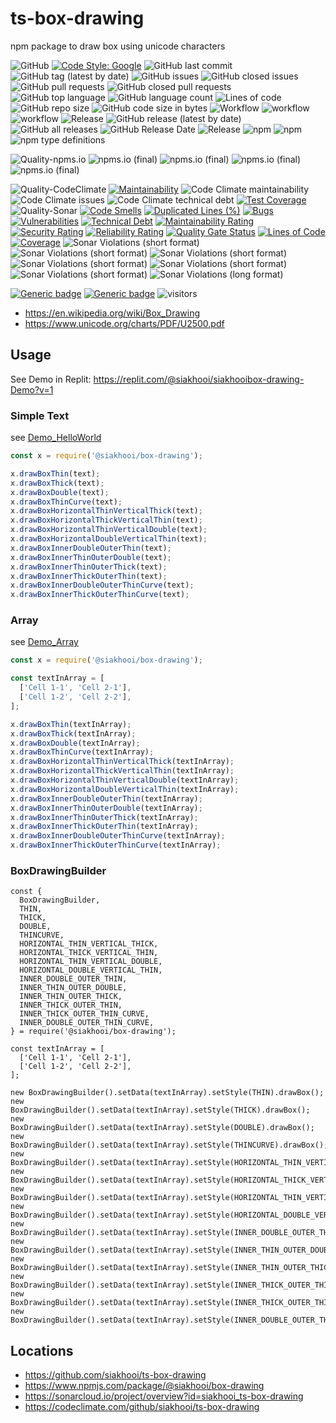 # ts-box-drawing

npm package to draw box using unicode characters

![GitHub](https://img.shields.io/github/license/siakhooi/ts-box-drawing?logo=github)
[![Code Style: Google](https://img.shields.io/badge/code%20style-google-blueviolet.svg)](https://github.com/google/gts)
![GitHub last commit](https://img.shields.io/github/last-commit/siakhooi/ts-box-drawing?logo=github)
![GitHub tag (latest by date)](https://img.shields.io/github/v/tag/siakhooi/ts-box-drawing?logo=github)
![GitHub issues](https://img.shields.io/github/issues/siakhooi/ts-box-drawing?logo=github)
![GitHub closed issues](https://img.shields.io/github/issues-closed/siakhooi/ts-box-drawing?logo=github)
![GitHub pull requests](https://img.shields.io/github/issues-pr-raw/siakhooi/ts-box-drawing?logo=github)
![GitHub closed pull requests](https://img.shields.io/github/issues-pr-closed-raw/siakhooi/ts-box-drawing?logo=github)
![GitHub top language](https://img.shields.io/github/languages/top/siakhooi/ts-box-drawing?logo=github)
![GitHub language count](https://img.shields.io/github/languages/count/siakhooi/ts-box-drawing?logo=github)
![Lines of code](https://img.shields.io/tokei/lines/github/siakhooi/ts-box-drawing?logo=github)
![GitHub repo size](https://img.shields.io/github/repo-size/siakhooi/ts-box-drawing?logo=github)
![GitHub code size in bytes](https://img.shields.io/github/languages/code-size/siakhooi/ts-box-drawing?logo=github)
![Workflow](https://img.shields.io/badge/Workflow-github-purple)
![workflow](https://github.com/siakhooi/ts-box-drawing/actions/workflows/workflow-build-with-quality-checks.yml/badge.svg)
![workflow](https://github.com/siakhooi/ts-box-drawing/actions/workflows/workflow-deployments.yml/badge.svg)
![Release](https://img.shields.io/badge/Release-github-purple)
![GitHub release (latest by date)](https://img.shields.io/github/v/release/siakhooi/ts-box-drawing?label=GPR%20release&logo=github)
![GitHub all releases](https://img.shields.io/github/downloads/siakhooi/ts-box-drawing/total?color=33cb56&logo=github)
![GitHub Release Date](https://img.shields.io/github/release-date/siakhooi/ts-box-drawing?logo=github)
![Release](https://img.shields.io/badge/Release-npm-purple)
![npm](https://img.shields.io/npm/v/@siakhooi/box-drawing?color=0e7fc0&label=NPM%20release&logo=npm)
![npm](https://img.shields.io/npm/dt/@siakhooi/box-drawing?logo=npm)
![npm type definitions](https://img.shields.io/npm/types/@siakhooi/box-drawing?logo=npm)

![Quality-npms.io](https://img.shields.io/badge/Quality-npms.io-purple)
![npms.io (final)](https://img.shields.io/npms-io/final-score/@siakhooi/box-drawing?logo=npm)
![npms.io (final)](https://img.shields.io/npms-io/maintenance-score/@siakhooi/box-drawing?logo=npm)
![npms.io (final)](https://img.shields.io/npms-io/quality-score/@siakhooi/box-drawing?logo=npm)
![npms.io (final)](https://img.shields.io/npms-io/popularity-score/@siakhooi/box-drawing?logo=npm)

![Quality-CodeClimate](https://img.shields.io/badge/Quality-CodeClimate-purple)
[![Maintainability](https://api.codeclimate.com/v1/badges/b0155bde6c18b4bf37ee/maintainability)](https://codeclimate.com/github/siakhooi/ts-box-drawing/maintainability)
![Code Climate maintainability](https://img.shields.io/codeclimate/maintainability-percentage/siakhooi/ts-box-drawing)
![Code Climate issues](https://img.shields.io/codeclimate/issues/siakhooi/ts-box-drawing)
![Code Climate technical debt](https://img.shields.io/codeclimate/tech-debt/siakhooi/ts-box-drawing)
[![Test Coverage](https://api.codeclimate.com/v1/badges/b0155bde6c18b4bf37ee/test_coverage)](https://codeclimate.com/github/siakhooi/ts-box-drawing/test_coverage)
![Quality-Sonar](https://img.shields.io/badge/Quality-SonarCloud-purple)
[![Code Smells](https://sonarcloud.io/api/project_badges/measure?project=siakhooi_ts-box-drawing&metric=code_smells)](https://sonarcloud.io/summary/new_code?id=siakhooi_ts-box-drawing)
[![Duplicated Lines (%)](https://sonarcloud.io/api/project_badges/measure?project=siakhooi_ts-box-drawing&metric=duplicated_lines_density)](https://sonarcloud.io/summary/new_code?id=siakhooi_ts-box-drawing)
[![Bugs](https://sonarcloud.io/api/project_badges/measure?project=siakhooi_ts-box-drawing&metric=bugs)](https://sonarcloud.io/summary/new_code?id=siakhooi_ts-box-drawing)
[![Vulnerabilities](https://sonarcloud.io/api/project_badges/measure?project=siakhooi_ts-box-drawing&metric=vulnerabilities)](https://sonarcloud.io/summary/new_code?id=siakhooi_ts-box-drawing)
[![Technical Debt](https://sonarcloud.io/api/project_badges/measure?project=siakhooi_ts-box-drawing&metric=sqale_index)](https://sonarcloud.io/summary/new_code?id=siakhooi_ts-box-drawing)
[![Maintainability Rating](https://sonarcloud.io/api/project_badges/measure?project=siakhooi_ts-box-drawing&metric=sqale_rating)](https://sonarcloud.io/summary/new_code?id=siakhooi_ts-box-drawing)
[![Security Rating](https://sonarcloud.io/api/project_badges/measure?project=siakhooi_ts-box-drawing&metric=security_rating)](https://sonarcloud.io/summary/new_code?id=siakhooi_ts-box-drawing)
[![Reliability Rating](https://sonarcloud.io/api/project_badges/measure?project=siakhooi_ts-box-drawing&metric=reliability_rating)](https://sonarcloud.io/summary/new_code?id=siakhooi_ts-box-drawing)
[![Quality Gate Status](https://sonarcloud.io/api/project_badges/measure?project=siakhooi_ts-box-drawing&metric=alert_status)](https://sonarcloud.io/summary/new_code?id=siakhooi_ts-box-drawing)
[![Lines of Code](https://sonarcloud.io/api/project_badges/measure?project=siakhooi_ts-box-drawing&metric=ncloc)](https://sonarcloud.io/summary/new_code?id=siakhooi_ts-box-drawing)
[![Coverage](https://sonarcloud.io/api/project_badges/measure?project=siakhooi_ts-box-drawing&metric=coverage)](https://sonarcloud.io/summary/new_code?id=siakhooi_ts-box-drawing)
![Sonar Violations (short format)](https://img.shields.io/sonar/violations/siakhooi_ts-box-drawing?server=https%3A%2F%2Fsonarcloud.io)
![Sonar Violations (short format)](https://img.shields.io/sonar/blocker_violations/siakhooi_ts-box-drawing?server=https%3A%2F%2Fsonarcloud.io)
![Sonar Violations (short format)](https://img.shields.io/sonar/critical_violations/siakhooi_ts-box-drawing?server=https%3A%2F%2Fsonarcloud.io)
![Sonar Violations (short format)](https://img.shields.io/sonar/major_violations/siakhooi_ts-box-drawing?server=https%3A%2F%2Fsonarcloud.io)
![Sonar Violations (short format)](https://img.shields.io/sonar/minor_violations/siakhooi_ts-box-drawing?server=https%3A%2F%2Fsonarcloud.io)
![Sonar Violations (short format)](https://img.shields.io/sonar/info_violations/siakhooi_ts-box-drawing?server=https%3A%2F%2Fsonarcloud.io)
![Sonar Violations (long format)](https://img.shields.io/sonar/violations/siakhooi_ts-box-drawing?format=long&server=http%3A%2F%2Fsonarcloud.io)

[![Generic badge](https://img.shields.io/badge/Funding-BuyMeACoffee-33cb56.svg)](https://www.buymeacoffee.com/siakhooi)
[![Generic badge](https://img.shields.io/badge/Funding-Ko%20Fi-33cb56.svg)](https://ko-fi.com/siakhooi)
![visitors](https://visitor-badge.glitch.me/badge?page_id=siakhooi.box-drawing&left_color=grey&right_color=#33cb56)

- <https://en.wikipedia.org/wiki/Box_Drawing>
- <https://www.unicode.org/charts/PDF/U2500.pdf>

## Usage

See Demo in Replit: <https://replit.com/@siakhooi/siakhooibox-drawing-Demo?v=1>

### Simple Text

see [Demo_HelloWorld](Demo_HelloWorld)

```javascript
const x = require('@siakhooi/box-drawing');

x.drawBoxThin(text);
x.drawBoxThick(text);
x.drawBoxDouble(text);
x.drawBoxThinCurve(text);
x.drawBoxHorizontalThinVerticalThick(text);
x.drawBoxHorizontalThickVerticalThin(text);
x.drawBoxHorizontalThinVerticalDouble(text);
x.drawBoxHorizontalDoubleVerticalThin(text);
x.drawBoxInnerDoubleOuterThin(text);
x.drawBoxInnerThinOuterDouble(text);
x.drawBoxInnerThinOuterThick(text);
x.drawBoxInnerThickOuterThin(text);
x.drawBoxInnerDoubleOuterThinCurve(text);
x.drawBoxInnerThickOuterThinCurve(text);
```

### Array

see [Demo_Array](Demo_Array)

```javascript
const x = require('@siakhooi/box-drawing');

const textInArray = [
  ['Cell 1-1', 'Cell 2-1'],
  ['Cell 1-2', 'Cell 2-2'],
];

x.drawBoxThin(textInArray);
x.drawBoxThick(textInArray);
x.drawBoxDouble(textInArray);
x.drawBoxThinCurve(textInArray);
x.drawBoxHorizontalThinVerticalThick(textInArray);
x.drawBoxHorizontalThickVerticalThin(textInArray);
x.drawBoxHorizontalThinVerticalDouble(textInArray);
x.drawBoxHorizontalDoubleVerticalThin(textInArray);
x.drawBoxInnerDoubleOuterThin(textInArray);
x.drawBoxInnerThinOuterDouble(textInArray);
x.drawBoxInnerThinOuterThick(textInArray);
x.drawBoxInnerThickOuterThin(textInArray);
x.drawBoxInnerDoubleOuterThinCurve(textInArray);
x.drawBoxInnerThickOuterThinCurve(textInArray);
```

### BoxDrawingBuilder

```
const {
  BoxDrawingBuilder,
  THIN,
  THICK,
  DOUBLE,
  THINCURVE,
  HORIZONTAL_THIN_VERTICAL_THICK,
  HORIZONTAL_THICK_VERTICAL_THIN,
  HORIZONTAL_THIN_VERTICAL_DOUBLE,
  HORIZONTAL_DOUBLE_VERTICAL_THIN,
  INNER_DOUBLE_OUTER_THIN,
  INNER_THIN_OUTER_DOUBLE,
  INNER_THIN_OUTER_THICK,
  INNER_THICK_OUTER_THIN,
  INNER_THICK_OUTER_THIN_CURVE,
  INNER_DOUBLE_OUTER_THIN_CURVE,
} = require('@siakhooi/box-drawing');

const textInArray = [
  ['Cell 1-1', 'Cell 2-1'],
  ['Cell 1-2', 'Cell 2-2'],
];

new BoxDrawingBuilder().setData(textInArray).setStyle(THIN).drawBox();
new BoxDrawingBuilder().setData(textInArray).setStyle(THICK).drawBox();
new BoxDrawingBuilder().setData(textInArray).setStyle(DOUBLE).drawBox();
new BoxDrawingBuilder().setData(textInArray).setStyle(THINCURVE).drawBox();
new BoxDrawingBuilder().setData(textInArray).setStyle(HORIZONTAL_THIN_VERTICAL_THICK).drawBox();
new BoxDrawingBuilder().setData(textInArray).setStyle(HORIZONTAL_THICK_VERTICAL_THIN).drawBox();
new BoxDrawingBuilder().setData(textInArray).setStyle(HORIZONTAL_THIN_VERTICAL_DOUBLE).drawBox();
new BoxDrawingBuilder().setData(textInArray).setStyle(HORIZONTAL_DOUBLE_VERTICAL_THIN).drawBox();
new BoxDrawingBuilder().setData(textInArray).setStyle(INNER_DOUBLE_OUTER_THIN).drawBox();
new BoxDrawingBuilder().setData(textInArray).setStyle(INNER_THIN_OUTER_DOUBLE).drawBox();
new BoxDrawingBuilder().setData(textInArray).setStyle(INNER_THIN_OUTER_THICK).drawBox();
new BoxDrawingBuilder().setData(textInArray).setStyle(INNER_THICK_OUTER_THIN).drawBox();
new BoxDrawingBuilder().setData(textInArray).setStyle(INNER_THICK_OUTER_THIN_CURVE).drawBox();
new BoxDrawingBuilder().setData(textInArray).setStyle(INNER_DOUBLE_OUTER_THIN_CURVE).drawBox();
```

## Locations

- <https://github.com/siakhooi/ts-box-drawing>
- <https://www.npmjs.com/package/@siakhooi/box-drawing>
- <https://sonarcloud.io/project/overview?id=siakhooi_ts-box-drawing>
- <https://codeclimate.com/github/siakhooi/ts-box-drawing>
